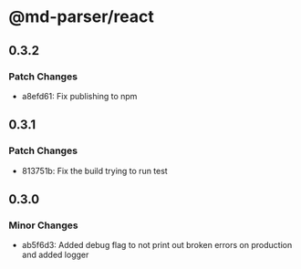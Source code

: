 # @md-parser/react

## 0.3.2

### Patch Changes

- a8efd61: Fix publishing to npm

## 0.3.1

### Patch Changes

- 813751b: Fix the build trying to run test

## 0.3.0

### Minor Changes

- ab5f6d3: Added debug flag to not print out broken errors on production and added logger
